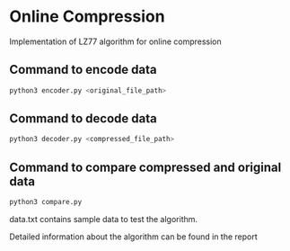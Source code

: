 # Online Compression

Implementation of LZ77 algorithm for online compression

## Command to encode data

```bash
python3 encoder.py <original_file_path>
```

## Command to decode data

```bash
python3 decoder.py <compressed_file_path>
```

## Command to compare compressed and original data

```bash
python3 compare.py
```

data.txt contains sample data to test the algorithm. 

Detailed information about the algorithm can be found in the report
